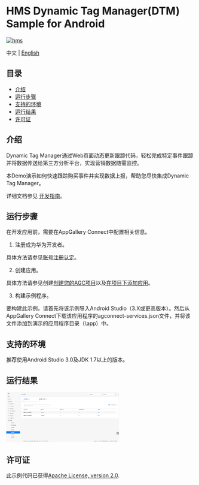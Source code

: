# HMS Dynamic Tag Manager(DTM) Sample for Android

[![hms](https://img.shields.io/badge/hms-dtm-brightgreen)](https://developer.huawei.com/consumer/en/doc/development/HMS-References/3021004) 

中文 | [English](https://github.com/HMS-Core/hms-dtm-demo-android-studio/blob/master/README.md)

## 目录

 * [介绍](#介绍)
 * [运行步骤 ](#运行步骤 )
 * [支持的环境](#支持的环境)
 * [运行结果](#运行结果)
 * [许可证](#许可证)


## 介绍
Dynamic Tag Manager通过Web页面动态更新跟踪代码，轻松完成特定事件跟踪并将数据传送给第三方分析平台，实现营销数据随需监控。

本Demo演示如何快速跟踪购买事件并实现数据上报，帮助您尽快集成Dynamic Tag Manager。

详细文档参见 [开发指南](https://developer.huawei.com/consumer/cn/doc/development/HMSCore-Guides/introduction-0000001050043907)。

## 运行步骤
在开发应用前，需要在AppGallery Connect中配置相关信息。

1. 注册成为华为开发者。

具体方法请参见[账号注册认定](https://developer.huawei.com/consumer/cn/doc/20300)。

2. 创建应用。

具体方法请参见创建[创建您的AGC项目](https://developer.huawei.com/consumer/cn/doc/development/AppGallery-connect-Guides/agc-get-started-web#h1-1594605371607)以及[在项目下添加应用](https://developer.huawei.com/consumer/cn/doc/development/AppGallery-connect-Guides/agc-get-started-web#h1-1594605413814)。
	
3. 构建示例程序。

要构建此示例，请首先将该示例导入Android Studio（3.X或更高版本）。然后从AppGallery Connect下载该应用程序的agconnect-services.json文件，并将该文件添加到演示的应用程序目录（\app）中。

## 支持的环境
推荐使用Android Studio 3.0及JDK 1.7以上的版本。

## 运行结果
   <img src="result_2.png" width = 60% height = 60%>

## 许可证
此示例代码已获得[Apache License, version 2.0](http://www.apache.org/licenses/LICENSE-2.0).
